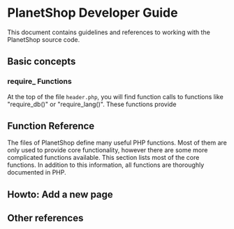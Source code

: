 # PlanetShop Developer Guide

This document contains guidelines and references to working with the PlanetShop source code.

## Basic concepts

### require_ Functions
At the top of the file `header.php`, you will find function calls to functions like "require_db()" or "require_lang()". These functions provide 

## Function Reference

The files of PlanetShop define many useful PHP functions. Most of them are only used to provide core functionality, however there are some more complicated functions available. This section lists most of the core functions. In addition to this information, all functions are thoroughly documented in PHP.

## Howto: Add a new page

## Other references


